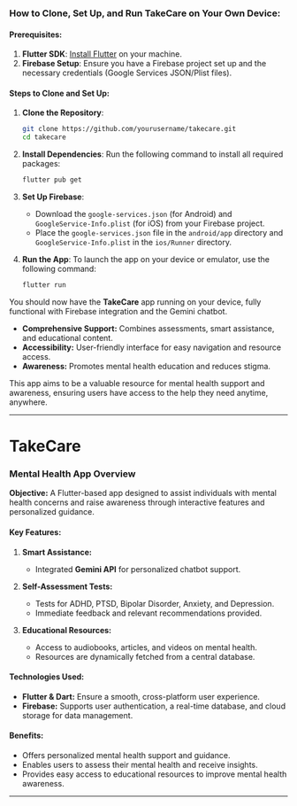 ### How to Clone, Set Up, and Run TakeCare on Your Own Device:

#### Prerequisites:
1. **Flutter SDK**: [Install Flutter](https://flutter.dev/docs/get-started/install) on your machine.
2. **Firebase Setup**: Ensure you have a Firebase project set up and the necessary credentials (Google Services JSON/Plist files).

#### Steps to Clone and Set Up:

1. **Clone the Repository**:
   ```bash
   git clone https://github.com/yourusername/takecare.git
   cd takecare
   ```

2. **Install Dependencies**:
   Run the following command to install all required packages:
   ```bash
   flutter pub get
   ```

3. **Set Up Firebase**:
   - Download the `google-services.json` (for Android) and `GoogleService-Info.plist` (for iOS) from your Firebase project.
   - Place the `google-services.json` file in the `android/app` directory and `GoogleService-Info.plist` in the `ios/Runner` directory.

4. **Run the App**:
   To launch the app on your device or emulator, use the following command:
   ```bash
   flutter run
   ```

You should now have the **TakeCare** app running on your device, fully functional with Firebase integration and the Gemini chatbot.

- **Comprehensive Support:** Combines assessments, smart assistance, and educational content.
- **Accessibility:** User-friendly interface for easy navigation and resource access.
- **Awareness:** Promotes mental health education and reduces stigma.

This app aims to be a valuable resource for mental health support and awareness, ensuring users have access to the help they need anytime, anywhere.

---

# TakeCare

### Mental Health App Overview

**Objective:** A Flutter-based app designed to assist individuals with mental health concerns and raise awareness through interactive features and personalized guidance.

#### Key Features:

1. **Smart Assistance:**
   - Integrated **Gemini API** for personalized chatbot support.

2. **Self-Assessment Tests:**
   - Tests for ADHD, PTSD, Bipolar Disorder, Anxiety, and Depression.
   - Immediate feedback and relevant recommendations provided.

3. **Educational Resources:**
   - Access to audiobooks, articles, and videos on mental health.
   - Resources are dynamically fetched from a central database.

#### Technologies Used:

- **Flutter & Dart:** Ensure a smooth, cross-platform user experience.
- **Firebase:** Supports user authentication, a real-time database, and cloud storage for data management.

#### Benefits:
- Offers personalized mental health support and guidance.
- Enables users to assess their mental health and receive insights.
- Provides easy access to educational resources to improve mental health awareness.

---
